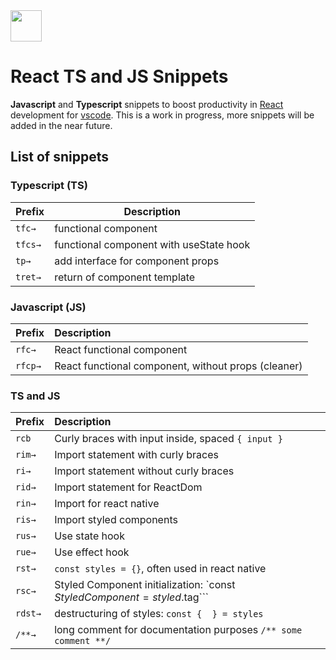 <img src="https://vascorebolo.com/tsjsnippets-logo.png" width="50" height="50">

# React TS and JS Snippets

**Javascript** and **Typescript** snippets to boost productivity in [React](https://reactjs.org/) development for [vscode](https://code.visualstudio.com/).
This is a work in progress, more snippets will be added in the near future.

## List of snippets
### Typescript (TS)
| Prefix | Description |
|---|---|
| `tfc→` | functional component |
| `tfcs→` | functional component with useState hook |
| `tp→` | add interface for component props |
| `tret→` | return of component template |

### Javascript (JS)
Prefix | Description
---- |:--------
`rfc→` | React functional component
`rfcp→` | React functional component, without props (cleaner)

### TS and JS
Prefix | Description
---- |:--------
`rcb` | Curly braces with input inside, spaced `{ input }`
`rim→` | Import statement with curly braces
`ri→`  | Import statement without curly braces
`rid→` | Import statement for ReactDom
`rin→` | Import for react native
`ris→`  |  Import styled components
`rus→` | Use state hook
`rue→` | Use effect hook
`rst→` | `const styles = {}`, often used in react native
`rsc→` | Styled Component initialization: `const $StyledComponent = styled.$tag```
`rdst→` | destructuring of styles: `const {  } = styles`
`/**→` | long comment for documentation purposes `/** some comment **/`

